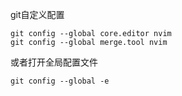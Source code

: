 git自定义配置
```
git config --global core.editor nvim
git config --global merge.tool nvim
```
或者打开全局配置文件
```
git config --global -e
```
